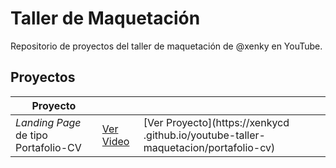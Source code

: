 # Taller de Maquetación

Repositorio de proyectos del taller de maquetación de @xenky en YouTube.

## Proyectos

| Proyecto                             |                                                          |                                                                                      |
| ------------------------------------ | -------------------------------------------------------- | ------------------------------------------------------------------------------------ |
| _Landing Page_ de tipo Portafolio-CV | [Ver Video](https://www.youtube.com/watch?v=ErtR07GLq54) | [Ver Proyecto](https://xenkycd .github.io/youtube-taller-maquetacion/portafolio-cv) |
